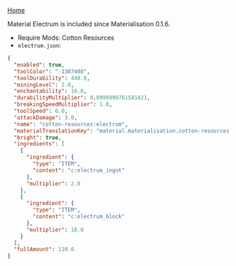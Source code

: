 [Home](https://shedaniel.me/MaterialisationData/)

Material Electrum is included since Materialisation 0.1.6.
- Require Mods: Cotton Resources
- `electrum.json`:
```json
{
  "enabled": true,
  "toolColor": "-1387408",
  "toolDurability": 440.0,
  "miningLevel": 2.0,
  "enchantability": 16.0,
  "durabilityMultiplier": 0.8999999761581421,
  "breakingSpeedMultiplier": 1.0,
  "toolSpeed": 6.0,
  "attackDamage": 3.0,
  "name": "cotton-resources:electrum",
  "materialTranslationKey": "material.materialisation.cotton-resources.electrum",
  "bright": true,
  "ingredients": [
    {
      "ingredient": {
        "type": "ITEM",
        "content": "c:electrum_ingot"
      },
      "multiplier": 2.0
    },
    {
      "ingredient": {
        "type": "ITEM",
        "content": "c:electrum_block"
      },
      "multiplier": 18.0
    }
  ],
  "fullAmount": 110.0
}
```
